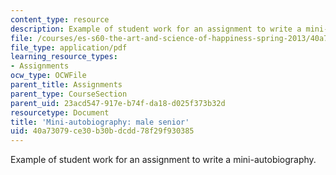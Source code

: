 ```yaml
---
content_type: resource
description: Example of student work for an assignment to write a mini-autobiography.
file: /courses/es-s60-the-art-and-science-of-happiness-spring-2013/40a73079ce30b30bdcdd78f29f930385_MITES_S60S13_MaleBio.pdf
file_type: application/pdf
learning_resource_types:
- Assignments
ocw_type: OCWFile
parent_title: Assignments
parent_type: CourseSection
parent_uid: 23acd547-917e-b74f-da18-d025f373b32d
resourcetype: Document
title: 'Mini-autobiography: male senior'
uid: 40a73079-ce30-b30b-dcdd-78f29f930385
---
```

Example of student work for an assignment to write a mini-autobiography.


